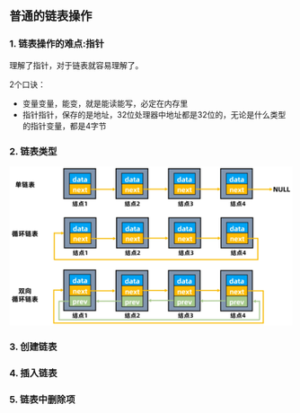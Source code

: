 ## 普通的链表操作



### 1. 链表操作的难点:指针

理解了指针，对于链表就容易理解了。

2个口诀：

* 变量变量，能变，就是能读能写，必定在内存里
* 指针指针，保存的是地址，32位处理器中地址都是32位的，无论是什么类型的指针变量，都是4字节



### 2. 链表类型

![image-20220313120114693](pic/01_link_type.png)



### 3. 创建链表



### 4. 插入链表



### 5. 链表中删除项






